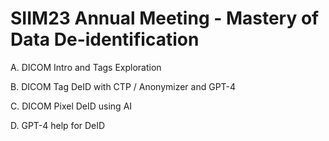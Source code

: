 # SIIM23 Annual Meeting - Mastery of Data De-identification


A. DICOM Intro and Tags Exploration 



B. DICOM Tag DeID with CTP / Anonymizer and GPT-4



C. DICOM Pixel DeID using AI



D. GPT-4 help for DeID
